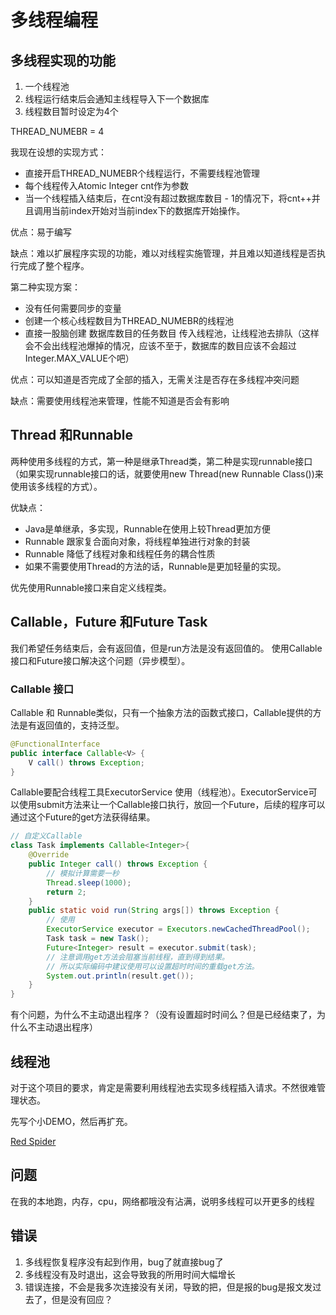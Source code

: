 # 多线程编程

## 多线程实现的功能

1. 一个线程池
2. 线程运行结束后会通知主线程导入下一个数据库
3. 线程数目暂时设定为4个

THREAD_NUMEBR = 4

我现在设想的实现方式：

- 直接开启THREAD_NUMEBR个线程运行，不需要线程池管理
- 每个线程传入Atomic Integer cnt作为参数
- 当一个线程插入结束后，在cnt没有超过数据库数目 - 1的情况下，将cnt++并且调用当前index开始对当前index下的数据库开始操作。

优点：易于编写

缺点：难以扩展程序实现的功能，难以对线程实施管理，并且难以知道线程是否执行完成了整个程序。

第二种实现方案：

- 没有任何需要同步的变量
- 创建一个核心线程数目为THREAD_NUMEBR的线程池
- 直接一股脑创建 数据库数目的任务数目 传入线程池，让线程池去排队（这样会不会出线程池爆掉的情况，应该不至于，数据库的数目应该不会超过Integer.MAX_VALUE个吧）

优点：可以知道是否完成了全部的插入，无需关注是否存在多线程冲突问题

缺点：需要使用线程池来管理，性能不知道是否会有影响

## Thread 和Runnable

两种使用多线程的方式，第一种是继承Thread类，第二种是实现runnable接口（如果实现runnable接口的话，就要使用new Thread(new Runnable Class())来使用该多线程的方式）。

优缺点：

- Java是单继承，多实现，Runnable在使用上较Thread更加方便
- Runnable 跟家复合面向对象，将线程单独进行对象的封装
- Runnable 降低了线程对象和线程任务的耦合性质
- 如果不需要使用Thread的方法的话，Runnable是更加轻量的实现。

优先使用Runnable接口来自定义线程类。

## Callable，Future 和Future Task

我们希望任务结束后，会有返回值，但是run方法是没有返回值的。 使用Callable接口和Future接口解决这个问题（异步模型）。

### Callable 接口

Callable 和 Runnable类似，只有一个抽象方法的函数式接口，Callable提供的方法是有返回值的，支持泛型。

```java
@FunctionalInterface
public interface Callable<V> {
    V call() throws Exception;
}
```

Callable要配合线程工具ExecutorService 使用（线程池）。ExecutorService可以使用submit方法来让一个Callable接口执行，放回一个Future，后续的程序可以通过这个Future的get方法获得结果。

```java
// 自定义Callable
class Task implements Callable<Integer>{
    @Override
    public Integer call() throws Exception {
        // 模拟计算需要一秒
        Thread.sleep(1000);
        return 2;
    }
    public static void run(String args[]) throws Exception {
        // 使用
        ExecutorService executor = Executors.newCachedThreadPool();
        Task task = new Task();
        Future<Integer> result = executor.submit(task);
        // 注意调用get方法会阻塞当前线程，直到得到结果。
        // 所以实际编码中建议使用可以设置超时时间的重载get方法。
        System.out.println(result.get()); 
    }
}
```

有个问题，为什么不主动退出程序？（没有设置超时时间么？但是已经结束了，为什么不主动退出程序）



## 线程池

对于这个项目的要求，肯定是需要利用线程池去实现多线程插入请求。不然很难管理状态。

先写个小DEMO，然后再扩充。

[Red Spider](http://concurrent.redspider.group/article/01/2.html)



## 问题

在我的本地跑，内存，cpu，网络都哦没有沾满，说明多线程可以开更多的线程

## 错误

1. 多线程恢复程序没有起到作用，bug了就直接bug了
2. 多线程没有及时退出，这会导致我的所用时间大幅增长
2. 错误连接，不会是我多次连接没有关闭，导致的把，但是报的bug是报文发过去了，但是没有回应？



